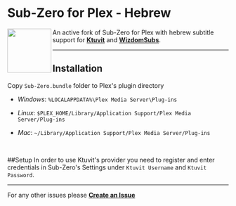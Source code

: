 # Sub-Zero for Plex - Hebrew
<img src="https://raw.githubusercontent.com/pannal/Sub-Zero.bundle/master/Contents/Resources/subzero.gif" align="left" height="100">

An active fork of Sub-Zero for Plex with hebrew subtitle support for **[Ktuvit](https://www.ktuvit.me)** and **[WizdomSubs](https://www.wizdom.xyz)**.

---
## Installation
Copy `Sub-Zero.bundle` folder to Plex's plugin directory

- *Windows*: `%LOCALAPPDATA%\Plex Media Server\Plug-ins`

- *Linux*:
`$PLEX_HOME/Library/Application Support/Plex Media Server/Plug-ins`

- *Mac*:
`~/Library/Application Support/Plex Media Server/Plug-ins`

<br />

##Setup
In order to use Ktuvit's provider you need to register and enter credentials in Sub-Zero's Settings
under `Ktuvit Username` and `Ktuvit Password`.

---

For any other issues please **[Create an Issue](https://github.com/dornizar/Sub-Zero.bundle/pulls)**
